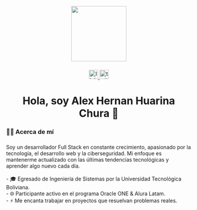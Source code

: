 <div align="center">
  <img height="150" src="https://camo.githubusercontent.com/62da68eb62b1e5f175f7d1f0191dd89a653d7908feb22d37d4a0ab07365d6791/68747470733a2f2f6d656469612e67697068792e636f6d2f6d656469612f4d3967624264396e6244724f5475314d71782f67697068792e676966"  />
</div>

###

<div align="center">
  <a href="https://www.linkedin.com/in/alexhuarina/" target="_blank">
    <img src="https://img.shields.io/static/v1?message=LinkedIn&logo=linkedin&label=&color=0077B5&logoColor=white&labelColor=&style=for-the-badge" height="25" alt="linkedin logo"  />
  </a>
  <a href="https://x.com/al3xsdev" target="_blank">
    <img src="https://img.shields.io/static/v1?message=Twitter&logo=twitter&label=&color=1DA1F2&logoColor=white&labelColor=&style=for-the-badge" height="25" alt="twitter logo"  />
  </a>
</div>

###

<h1 align="center">Hola, soy Alex Hernan Huarina Chura 👋</h1>

###

<h3 align="left">👩‍💻  Acerca de mí</h3>

###

<p align="left">Soy un desarrollador Full Stack en constante crecimiento, apasionado por la tecnología, el desarrollo web y la ciberseguridad. Mi enfoque es mantenerme actualizado con las últimas tendencias tecnológicas y aprender algo nuevo cada día.<br><br>- 🎓 Egresado de Ingeniería de Sistemas por la Universidad Tecnológica Boliviana.<br>- 🌐 Participante activo en el programa Oracle ONE & Alura Latam.<br>- ⚡ Me encanta trabajar en proyectos que resuelvan problemas reales.</p>

###
